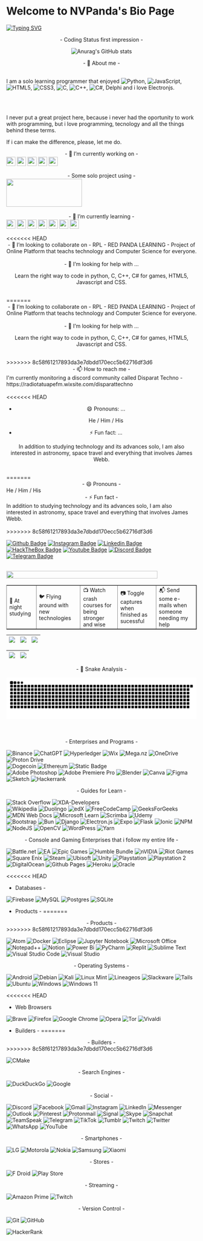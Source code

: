 <H1>Welcome to NVPanda's Bio Page</H1>

[![Typing SVG](https://readme-typing-svg.demolab.com?font=Fira+Code&size=16&duration=6000&pause=2000&color=F70000&background=FFED0E00&multiline=true&width=500&height=75&lines=My+name+is+Nat%C3%A3%2C+but+you+can+call+me+as+Panda;or+NVPanda.%F0%9F%90%BC)](https://git.io/typing-svg)

<div align="center">
- Coding Status first impression -
</div>
<div align="center">

![Anurag's GitHub stats](https://github-readme-stats.vercel.app/api?username=NVPanda&count_private=true&theme=onedark)

</div>

<div>
<div align="center">
- 💬 About me -
</div>
<br>

I am a solo learning programmer that enjoyed ![Python](https://img.shields.io/badge/python-3670A0?style=fflat-square&logo=python&logoColor=ffdd54), ![JavaScript](https://img.shields.io/badge/javascript-%23323330.svg?style=fflat-square&logo=javascript&logoColor=%23F7DF1E), ![HTML5](https://img.shields.io/badge/html5-%23E34F26.svg?style=fflat-square&logo=html5&logoColor=white), ![CSS3](https://img.shields.io/badge/css3-%231572B6.svg?style=fflat-square&logo=css3&logoColor=white), ![C](https://img.shields.io/badge/c-%2300599C.svg?style=fflat-square&logo=c&logoColor=white), ![C++](https://img.shields.io/badge/c++-%2300599C.svg?style=fflat-square&logo=c%2B%2B&logoColor=white), ![C#](https://img.shields.io/badge/c%23-%23239120.svg?style=fflat-square&logo=c-sharp&logoColor=white), Delphi  and i love Electronjs.

<br><br>

  I never put a great project here, because i never had the oportunity to work with programming,
  but i love programming, tecnology and all the things behind these terms.

  If i can make the difference, please, let me do.
</div>

<div>
<div align="center">
- 🔭 I’m currently working on -
</div>
 <img align="center" src="https://cdn.icon-icons.com/icons2/3053/PNG/512/electron_macos_bigsur_icon_190206.png" width="24" height="24" />
 <img align="center" src="https://cdn.jsdelivr.net/gh/devicons/devicon/icons/python/python-original-wordmark.svg" width="24" height="24" />
  <img align="center" src="https://cdn.jsdelivr.net/gh/devicons/devicon/icons/html5/html5-original-wordmark.svg" width="24" height="24" />
 <img align="center" src="https://cdn.jsdelivr.net/gh/devicons/devicon/icons/javascript/javascript-original.svg" width="24" height="24" />
 <img align="center" src="https://cdn.jsdelivr.net/gh/devicons/devicon/icons/css3/css3-original-wordmark.svg" width="24" height="24" />
<br><br>
<div>
<div align="center">
- Some solo project using -
</div>
 <img  align="center" src="https://electronjs.org/images/electron-logo.svg" aling-item="bottom" width="200" height="74" />
</div>
<br>
<div align="center">
 - 🌱 I’m currently learning -
</div>
<img align="center" src="https://cdn.jsdelivr.net/gh/devicons/devicon/icons/c/c-original.svg" width="24" height="24" />
<img align="center" src="https://cdn.jsdelivr.net/gh/devicons/devicon/icons/cplusplus/cplusplus-original.svg" width="24" height="24" />
<img align="center" src="https://cdn.jsdelivr.net/gh/devicons/devicon/icons/csharp/csharp-original.svg" width="24" height="24" />
<img align="center" src="https://cdn.jsdelivr.net/gh/devicons/devicon/icons/html5/html5-original-wordmark.svg" width="24" height="24" />
<img align="center" src="https://cdn.jsdelivr.net/gh/devicons/devicon/icons/javascript/javascript-original.svg" width="24" height="24" />
<img align="center" src="https://cdn.jsdelivr.net/gh/devicons/devicon/icons/css3/css3-original-wordmark.svg" width="24" height="24" />
<img align="center" src="https://cdn.jsdelivr.net/gh/devicons/devicon/icons/python/python-original-wordmark.svg" width="24" height="24" />
</div>
<br>
<<<<<<< HEAD

<div align="center">  
- 👯 I’m looking to collaborate on -
 RPL - RED PANDA LEARNING - Project of Online Platform that teachs technology and Computer Science for everyone.
</div><br>

<div align="center">
- 🤔 I’m looking for help with ...

Learn the right way to code in python, C, C++, C# for games, HTML5, Javascript and CSS.
</div><br>
=======
<div>
<div align="center">  
- 👯 I’m looking to collaborate on -
	RPL - RED PANDA LEARNING - Project of Online Platform that teachs technology and Computer Science for everyone.
</div>
</div>
<br>

<div>
<div align="center"> 
- 🤔 I’m looking for help with ...

Learn the right way to code in python, C, C++, C# for games, HTML5, Javascript and CSS.
</div> </div>
<br>
>>>>>>> 8c58f61217893da3e7dbdd170ecc5b62716df3d6

<div>
<div align="center">
- 📫 How to reach me -
</div>
I'm currently monitoring a discord community called Disparat Techno - https://radiotatuapefm.wixsite.com/disparattechno
</div>
<br>
<<<<<<< HEAD

<div align="center">

- 😄 Pronouns: ...

   He / Him / His

- ⚡ Fun fact: ...

 In addition to studying technology and its advances solo, I am also interested in astronomy, space travel and everything that involves James Webb.

</div><br>
=======
<div>	
<div align="center">- 😄 Pronouns -</div>
  	He / Him / His

<div align="center">- ⚡ Fun fact -</div>
	In addition to studying technology and its advances solo, I am also interested in astronomy, space travel and everything that involves James Webb.
</div>
<br>
>>>>>>> 8c58f61217893da3e7dbdd170ecc5b62716df3d6

<!-- Adicionando conteúdos -->
[![Github Badge](https://img.shields.io/badge/-Facebook-blue?style=fflat-square&logo=Facebook&logoColor=white&link=https://github.com/NVPanda)](https://www.facebook.com/NV.Panda.Pandoala/)
[![Instagram Badge](https://img.shields.io/badge/Instagram-E4405F?style=fflat-square&logo=instagram&logoColor=white)](https://www.instagram.com/nv_pandoala)
[![Linkedin Badge](https://img.shields.io/badge/-Linkedin-blue?style=fflat-square&logo=Linkedin&logoColor=white&link=https://github.com/arthurspk)](https://br.linkedin.com/in/nat%C3%A3-vitor-vaguel-reis-nvpanda-6140564a)
[![HackTheBox Badge](https://img.shields.io/badge/HackTheBox-111927?style=fflat-square&logo=Hack%20The%20Box&logoColor=9FEF00)]()
[![Youtube Badge](https://img.shields.io/badge/YouTube-FF0000?style=fflat-square&logo=youtube&logoColor=white)](https://www.youtube.com/@Chainlenger2)
[![Discord Badge](https://img.shields.io/badge/Discord-5865F2?style=fflat-square&logo=discord&logoColor=white)]()
[![Telegram Badge](https://img.shields.io/badge/Telegram-2CA5E0?style=fflat-square&logo=telegram&logoColor=white)](https://t.me/NV_Panda)

<table border="1" cellspacing="3" cellpadding="10">
  <tr>
    <br style="border: 0";>
      <img width="400" src="https://github.com/NVPanda/NVPanda/assets/59771238/ccb299ab-a13d-4d5b-9dc9-ce65ca595875"  width="15%" height="15%"/>
    </br>
 <td style="border: 0";>
        🌙 At night studying<td>🐦 Flying around with new technologies</td><td>📺 Watch crash courses for being stronger and wise</td><td>📷 Toggle captures when finished as sucessful</td><td>📬 Send some e-mails when someone needing my help</td>
    </td>
  </tr>
</table>

| ![](http://github-profile-summary-cards.vercel.app/api/cards/stats?username=nvpanda&theme=nord_dark) | ![](http://github-profile-summary-cards.vercel.app/api/cards/repos-per-language?username=nvpanda&hide=Html&theme=nord_dark) | ![](http://github-profile-summary-cards.vercel.app/api/cards/most-commit-language?username=nvpanda&theme=nord_dark) |
| :-: | :-: | :-: |

| ![](http://github-profile-summary-cards.vercel.app/api/cards/profile-details?username=nvpanda&theme=nord_dark) | ![](https://github-readme-streak-stats.herokuapp.com/?user=nvpanda&hide_border=true&date_format=M%20j%5B%2C%20Y%5D&background=2D3742&stroke=2D3742&ring=6bbbca&fire=6bbbca&currStreakNum=fff&sideNums=6bbbca&currStreakLabel=6bbbca&sideLabels=fff&dates=fff) |
| :-: | :-: |

<div align="center"> - 🐍 Snake Analysis - </div>

<div align="center">

![Snake animation](https://github.com/NVPanda/NVPanda/blob/output/github-contribution-grid-snake.svg)
</div>
<br><br>  
<div>
<div align="center">- Enterprises and Programs -</div>

![Binance](https://img.shields.io/badge/Binance-FCD535?style=fflat-square&logo=binance&logoColor=white)
![ChatGPT](https://img.shields.io/badge/chatGPT-74aa9c?style=fflat-square&logo=openai&logoColor=black)
![Hyperledger](https://img.shields.io/badge/hyperledger-2F3134?style=fflat-square&logo=hyperledger&logoColor=black)
![Wix](https://img.shields.io/badge/wix-000?style=fflat-square&logo=wix&logoColor=black)
![Mega.nz](https://img.shields.io/badge/Mega-%23D90007.svg?style=fflat-square&logo=Mega&logoColor=white)
![OneDrive](https://img.shields.io/badge/OneDrive-white?style=fflat-square&logo=Microsoft%20OneDrive&logoColor=0078D4)
![Proton Drive](https://img.shields.io/badge/Proton%20Drive-6d4aff?style=fflat-square&logo=proton%20drive&logoColor=white) <br>
![Dogecoin](https://img.shields.io/badge/dogecoin-B59A30?style=fflat-square&logo=dogecoin&logoColor=white)
![Ethereum](https://img.shields.io/badge/Ethereum-3C3C3D?style=fflat-square&logo=Ethereum&logoColor=white)
![Static Badge](https://img.shields.io/badge/Working%20in%20progress%20-gold?style=fflat-square&logo=bitcoin) <br>
![Adobe Photoshop](https://img.shields.io/badge/adobe%20photoshop-%2331A8FF.svg?style=fflat-square&logo=adobe%20photoshop&logoColor=white)
![Adobe Premiere Pro](https://img.shields.io/badge/Adobe%20Premiere%20Pro-9999FF.svg?style=fflat-square&logo=Adobe%20Premiere%20Pro&logoColor=white)
![Blender](https://img.shields.io/badge/blender-%23F5792A.svg?style=fflat-square&logo=blender&logoColor=white)
![Canva](https://img.shields.io/badge/Canva-%2300C4CC.svg?style=fflat-square&logo=Canva&logoColor=white)
![Figma](https://img.shields.io/badge/figma-%23F24E1E.svg?style=fflat-square&logo=figma&logoColor=white)
![Sketch](https://img.shields.io/badge/Sketch-FFB387?style=fflat-square&logo=sketch&logoColor=black)
![Hackerrank](https://img.shields.io/badge/-Hackerrank-2EC866?style=fflat-square&logo=HackerRank&logoColor=white) <br>

<div align="center">- Guides for Learn -</div>

![Stack Overflow](https://img.shields.io/badge/-Stackoverflow-FE7A16?style=fflat-square&logo=stack-overflow&logoColor=white)
![XDA-Developers](https://img.shields.io/badge/XDA--Developers-%23AC6E2F.svg?style=fflat-square&logo=XDA-Developers&logoColor=white) <br>
![Wikipedia](https://img.shields.io/badge/Wikipedia-%23000000.svg?style=fflat-square&logo=wikipedia&logoColor=white)
![Duolingo](https://img.shields.io/badge/Duolingo-%234DC730.svg?style=fflat-square&logo=Duolingo&logoColor=white)
![edX](https://img.shields.io/badge/edX-%2302262B.svg?style=fflat-square&logo=edX&logoColor=white)
![FreeCodeCamp](https://img.shields.io/badge/Freecodecamp-%23123.svg?&style=fflat-square&logo=freecodecamp&logoColor=green)
![GeeksForGeeks](https://img.shields.io/badge/GeeksforGeeks-gray?style=fflat-square&logo=geeksforgeeks&logoColor=35914c)
![MDN Web Docs](https://img.shields.io/badge/MDN_Web_Docs-black?style=fflat-square&logo=mdnwebdocs&logoColor=white)
![Microsoft Learn](https://img.shields.io/badge/Microsoft_Learn-258ffa?style=fflat-square&logo=microsoft&logoColor=white)
![Scrimba](https://img.shields.io/badge/scrimba-2B283A?style=fflat-square&logo=scrimba&logoColor=white)
![Udemy](https://img.shields.io/badge/Udemy-A435F0?style=fflat-square&logo=Udemy&logoColor=white) <br>
![Bootstrap](https://img.shields.io/badge/bootstrap-%238511FA.svg?style=fflat-square&logo=bootstrap&logoColor=white)
![Bun](https://img.shields.io/badge/Bun-%23000000.svg?style=fflat-square&logo=bun&logoColor=white)
![Django](https://img.shields.io/badge/django-%23092E20.svg?style=fflat-square&logo=django&logoColor=white)
![Electron.js](https://img.shields.io/badge/Electron-191970?style=fflat-square&logo=Electron&logoColor=white)
![Expo](https://img.shields.io/badge/expo-1C1E24?style=fflat-square&logo=expo&logoColor=#D04A37)
![Flask](https://img.shields.io/badge/flask-%23000.svg?style=fflat-square&logo=flask&logoColor=white)
![Ionic](https://img.shields.io/badge/Ionic-%233880FF.svg?style=fflat-square&logo=Ionic&logoColor=white)
![NPM](https://img.shields.io/badge/NPM-%23CB3837.svg?style=fflat-square&logo=npm&logoColor=white)
![NodeJS](https://img.shields.io/badge/node.js-6DA55F?style=fflat-square&logo=node.js&logoColor=white)
![OpenCV](https://img.shields.io/badge/opencv-%23white.svg?style=fflat-square&logo=opencv&logoColor=white)
![WordPress](https://img.shields.io/badge/WordPress-%23117AC9.svg?style=fflat-square&logo=WordPress&logoColor=white)
![Yarn](https://img.shields.io/badge/yarn-%232C8EBB.svg?style=fflat-square&logo=yarn&logoColor=white) <br>

<div align="center">- Console and Gaming Enterprises that i follow my entire life -</div>

![Battle.net](https://img.shields.io/badge/battle.net-%2300AEFF.svg?style=fflat-square&logo=battle.net&logoColor=white)
![EA](https://img.shields.io/badge/ea-%23000000.svg?style=fflat-square&logo=ea&logoColor=white)
![Epic Games](https://img.shields.io/badge/epicgames-%23313131.svg?style=fflat-square&logo=epicgames&logoColor=white)
![Humble Bundle](https://img.shields.io/badge/HumbleBundle-%23494F5C.svg?style=fflat-square&logo=HumbleBundle&logoColor=white)
![nVIDIA](https://img.shields.io/badge/nVIDIA-%2376B900.svg?style=fflat-square&logo=nVIDIA&logoColor=white)
![Riot Games](https://img.shields.io/badge/riotgames-D32936.svg?style=fflat-square&logo=riotgames&logoColor=white)
![Square Enix](https://img.shields.io/badge/SquareEnix-%23ED1C24.svg?style=fflat-square&logo=SquareEnix&logoColor=white)
![Steam](https://img.shields.io/badge/steam-%23000000.svg?style=fflat-square&logo=steam&logoColor=white)
![Ubisoft](https://img.shields.io/badge/Ubisoft-%23F5F5F5.svg?style=fflat-square&logo=Ubisoft&logoColor=black)
![Unity](https://img.shields.io/badge/unity-%23000000.svg?style=fflat-square&logo=unity&logoColor=white)
![Playstation](https://img.shields.io/badge/Playstation-003791?style=fflat-square&logo=playstation&logoColor=white)
![Playstation 2](https://img.shields.io/badge/Playstation%202-003791?style=fflat-square&logo=playstation-2&logoColor=white)
![DigitalOcean](https://img.shields.io/badge/DigitalOcean-%230167ff.svg?style=fflat-square&logo=digitalOcean&logoColor=white)
![Github Pages](https://img.shields.io/badge/github%20pages-121013?style=fflat-square&logo=github&logoColor=white)
![Heroku](https://img.shields.io/badge/heroku-%23430098.svg?style=fflat-square&logo=heroku&logoColor=white)
![Oracle](https://img.shields.io/badge/Oracle-F80000?style=fflat-square&logo=oracle&logoColor=white) <br>

<<<<<<< HEAD
- Databases -

![Firebase](https://img.shields.io/badge/Firebase-039BE5?style=fflat-square&logo=Firebase&logoColor=white)
![MySQL](https://img.shields.io/badge/mysql-%2300f.svg?style=fflat-square&logo=mysql&logoColor=white)
![Postgres](https://img.shields.io/badge/postgres-%23316192.svg?style=fflat-square&logo=postgresql&logoColor=white)
![SQLite](https://img.shields.io/badge/sqlite-%2307405e.svg?style=fflat-square&logo=sqlite&logoColor=white) <br>

- Products -
=======
<div align="center">- Products -</div>
>>>>>>> 8c58f61217893da3e7dbdd170ecc5b62716df3d6

![Atom](https://img.shields.io/badge/Atom-%2366595C.svg?style=fflat-square&logo=atom&logoColor=white)
![Docker](https://img.shields.io/badge/docker-%230db7ed.svg?style=fflat-square&logo=docker&logoColor=white)
![Eclipse](https://img.shields.io/badge/Eclipse-FE7A16.svg?style=fflat-square&logo=Eclipse&logoColor=white)
![Jupyter Notebook](https://img.shields.io/badge/jupyter-%23FA0F00.svg?style=fflat-square&logo=jupyter&logoColor=white)
![Microsoft Office](https://img.shields.io/badge/Microsoft_Office-D83B01?style=fflat-square&logo=microsoft-office&logoColor=white)
![Notepad++](https://img.shields.io/badge/Notepad++-90E59A.svg?style=fflat-square&logo=notepad%2b%2b&logoColor=black)
![Notion](https://img.shields.io/badge/Notion-%23000000.svg?style=fflat-square&logo=notion&logoColor=white)
![Power Bi](https://img.shields.io/badge/power_bi-F2C811?style=fflat-square&logo=powerbi&logoColor=black)
![PyCharm](https://img.shields.io/badge/pycharm-143?style=fflat-square&logo=pycharm&logoColor=black&color=black&labelColor=green)
![Replit](https://img.shields.io/badge/Replit-DD1200?style=fflat-square&logo=Replit&logoColor=white)
![Sublime Text](https://img.shields.io/badge/sublime_text-%23575757.svg?style=fflat-square&logo=sublime-text&logoColor=important)
![Visual Studio Code](https://img.shields.io/badge/Visual%20Studio%20Code-0078d7.svg?style=fflat-square&logo=visual-studio-code&logoColor=white)
![Visual Studio](https://img.shields.io/badge/Visual%20Studio-5C2D91.svg?style=fflat-square&logo=visual-studio&logoColor=white) <br>

<div align="center">- Operating Systems -</div>

![Android](https://img.shields.io/badge/Android-3DDC84?style=fflat-square&logo=android&logoColor=white)
![Debian](https://img.shields.io/badge/Debian-D70A53?style=fflat-square&logo=debian&logoColor=white)
![Kali](https://img.shields.io/badge/Kali-268BEE?style=fflat-square&logo=kalilinux&logoColor=white)
![Linux Mint](https://img.shields.io/badge/Linux%20Mint-87CF3E?style=fflat-square&logo=Linux%20Mint&logoColor=white)
![Lineageos](https://img.shields.io/badge/lineageos-167C80?style=fflat-square&logo=lineageos&logoColor=white)
![Slackware](https://img.shields.io/badge/-Slackware-%231357BD?style=fflat-square&logo=slackware&logoColor=white)
![Tails](https://img.shields.io/badge/Tails%20-56347C?&style=fflat-square&logo=tails&logoColor=white)
![Ubuntu](https://img.shields.io/badge/Ubuntu-E95420?style=fflat-square&logo=ubuntu&logoColor=white)
![Windows](https://img.shields.io/badge/Windows-0078D6?style=fflat-square&logo=windows&logoColor=white)
![Windows 11](https://img.shields.io/badge/Windows%2011-%230079d5.svg?style=fflat-square&logo=Windows%2011&logoColor=white) <br>

<<<<<<< HEAD
- Web Browsers

![Brave](https://img.shields.io/badge/Brave-FB542B?style=fflat-square&logo=Brave&logoColor=black)
![Firefox](https://img.shields.io/badge/Firefox-FF7139?style=fflat-square&logo=Firefox-Browser&logoColor=black)
![Google Chrome](https://img.shields.io/badge/Google%20Chrome-4285F4?style=fflat-square&logo=GoogleChrome&logoColor=black)
![Opera](https://img.shields.io/badge/Opera-FF1B2D?style=fflat-square&logo=Opera&logoColor=black)
![Tor](https://img.shields.io/badge/Tor-7D4698?style=fflat-square&logo=Tor-Browser&logoColor=black)
![Vivaldi](https://img.shields.io/badge/Vivaldi-EF3939?style=fflat-square&logo=Vivaldi&logoColor=black) <br>

- Builders -
=======
<div align="center">- Builders -</div>
>>>>>>> 8c58f61217893da3e7dbdd170ecc5b62716df3d6

![CMake](https://img.shields.io/badge/CMake-%23008FBA.svg?style=fflat-square&logo=cmake&logoColor=white)

<div align="center">- Search Engines -</div>

![DuckDuckGo](https://img.shields.io/badge/DuckDuckGo-DE5833?style=fflat-square&logo=DuckDuckGo&logoColor=white)
![Google](https://img.shields.io/badge/google-4285F4?style=fflat-square&logo=google&logoColor=white)

<div align="center">- Social -</div>

![Discord](https://img.shields.io/badge/Discord-%235865F2.svg?style=fflat-square&logo=discord&logoColor=white)
![Facebook](https://img.shields.io/badge/Facebook-%231877F2.svg?style=fflat-square&logo=Facebook&logoColor=white)
![Gmail](https://img.shields.io/badge/Gmail-D14836?style=fflat-square&logo=gmail&logoColor=white)
![Instagram](https://img.shields.io/badge/Instagram-%23E4405F.svg?style=fflat-square&logo=Instagram&logoColor=white)
![LinkedIn](https://img.shields.io/badge/linkedin-%230077B5.svg?style=fflat-square&logo=linkedin&logoColor=white)
![Messenger](https://img.shields.io/badge/Messenger-00B2FF?style=fflat-square&logo=messenger&logoColor=white)
![Outlook](https://img.shields.io/badge/Microsoft_Outlook-0078D4?style=fflat-square&logo=microsoft-outlook&logoColor=white)
![Pinterest](https://img.shields.io/badge/Pinterest-%23E60023.svg?style=fflat-square&logo=Pinterest&logoColor=white)
![Protonmail](https://img.shields.io/badge/ProtonMail-8B89CC?style=fflat-square&logo=protonmail&logoColor=white)
![Signal](https://img.shields.io/badge/Signal-%23039BE5.svg?style=fflat-square&logo=Signal&logoColor=white)
![Skype](https://img.shields.io/badge/Skype-%2300AFF0.svg?style=fflat-square&logo=Skype&logoColor=white)
![Snapchat](https://img.shields.io/badge/Snapchat-%23FFFC00.svg?style=fflat-square&logo=Snapchat&logoColor=white)
![TeamSpeak](https://img.shields.io/badge/TeamSpeak-2580C3?style=fflat-square&logo=teamspeak&logoColor=white)
![Telegram](https://img.shields.io/badge/Telegram-2CA5E0?style=fflat-square&logo=telegram&logoColor=white)
![TikTok](https://img.shields.io/badge/TikTok-%23000000.svg?style=fflat-square&logo=TikTok&logoColor=white)
![Tumblr](https://img.shields.io/badge/Tumblr-%2336465D.svg?style=fflat-square&logo=Tumblr&logoColor=white)
![Twitch](https://img.shields.io/badge/Twitch-%239146FF.svg?style=fflat-square&logo=Twitch&logoColor=white)
![Twitter](https://img.shields.io/badge/Twitter-%231DA1F2.svg?style=fflat-square&logo=Twitter&logoColor=white)
![WhatsApp](https://img.shields.io/badge/WhatsApp-25D366?style=fflat-square&logo=whatsapp&logoColor=white)
![YouTube](https://img.shields.io/badge/YouTube-%23FF0000.svg?style=fflat-square&logo=YouTube&logoColor=white) <br>

<div align="center">- Smartphones -</div>

![LG](https://img.shields.io/badge/lg-a50034.svg?style=fflat-square&logo=lg&logoColor=white)
![Motorola](https://img.shields.io/badge/Motorola-%23E1140A.svg?style=fflat-square&logo=motorola&logoColor=white)
![Nokia](https://img.shields.io/badge/Nokia-%23124191.svg?style=fflat-square&logo=nokia&logoColor=white)
![Samsung](https://img.shields.io/badge/Samsung-%231428A0.svg?style=fflat-square&logo=samsung&logoColor=white)
![Xiaomi](https://img.shields.io/badge/Xiaomi-%23FF6900.svg?style=fflat-square&logo=xiaomi&logoColor=white) <br>

<div align="center">- Stores -</div>

![F Droid](https://img.shields.io/badge/F_Droid-1976D2?style=fflat-square&logo=f-droid&logoColor=white)
![Play Store](https://img.shields.io/badge/Google_Play-414141?style=fflat-square&logo=google-play&logoColor=white) <br>

<div align="center">- Streaming -</div>

![Amazon Prime](https://img.shields.io/badge/Amazon%20Prime-0F79AF?style=fflat-square&logo=amazonprime&logoColor=white)
![Twitch](https://img.shields.io/badge/Twitch-9347FF?style=fflat-square&logo=twitch&logoColor=white) <br>

<div align="center">- Version Control -</div>

![Git](https://img.shields.io/badge/git-%23F05033.svg?style=fflat-square&logo=git&logoColor=white)
![GitHub](https://img.shields.io/badge/github-%23121011.svg?style=fflat-square&logo=github&logoColor=white) <br>

<div align="center>- Job -</div>

![Freelancer](https://img.shields.io/badge/Freelancer-29B2FE?style=fflat-square&logo=Freelancer&logoColor=white)
![HackerRank](https://img.shields.io/badge/-Hackerrank-2EC866?style=fflat-square&logo=HackerRank&logoColor=white)

</div>
